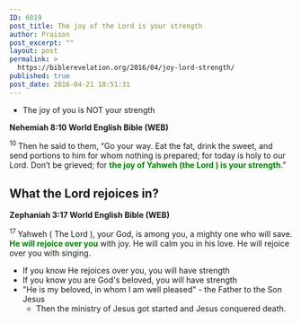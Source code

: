 ```yaml
---
ID: 6019
post_title: The joy of the Lord is your strength
author: Praison
post_excerpt: ""
layout: post
permalink: >
  https://biblerevelation.org/2016/04/joy-lord-strength/
published: true
post_date: 2016-04-21 18:51:31
---
```

<ul>
 	<li>The joy of you is NOT your strength</li>
</ul>
<strong><span class="passage-display-bcv">Nehemiah 8:10
</span><span class="passage-display-version">World English Bible (WEB)</span></strong>

<span id="en-WEB-12504" class="text Neh-8-10"><sup class="versenum">10 </sup>Then he said to them, “Go your way. Eat the fat, drink the sweet, and send portions to him for whom nothing is prepared; for today is holy to our Lord. Don’t be grieved; for <span style="color: #008000;"><strong>the joy of Yahweh (the Lord ) is your strength</strong></span>.”</span>
<h2><strong>What the Lord rejoices in?</strong></h2>
<strong><span class="passage-display-bcv">Zephaniah 3:17
</span><span class="passage-display-version">World English Bible (WEB)</span></strong>

<span id="en-WEB-22838" class="text Zeph-3-17"><sup class="versenum">17 </sup>Yahweh ( The Lord ), your God, is among you, a mighty one who will save. <span style="color: #008000;"><strong>He will rejoice over you</strong></span> with joy. He will calm you in his love. He will rejoice over you with singing.</span>
<ul>
 	<li>If you know He rejoices over you, you will have strength</li>
 	<li>If you know you are God's beloved, you will have strength</li>
 	<li>"He is my beloved, in whom I am well pleased" - the Father to the Son Jesus
<ul>
 	<li>Then the ministry of Jesus got started and Jesus conquered death.</li>
</ul>
</li>
</ul>
&nbsp;
